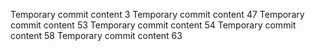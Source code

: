 Temporary commit content 3
Temporary commit content 47
Temporary commit content 53
Temporary commit content 54
Temporary commit content 58
Temporary commit content 63

